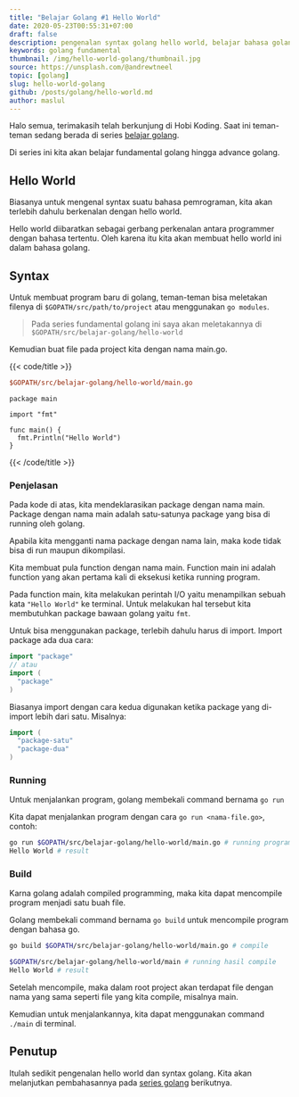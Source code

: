 ```yaml
---
title: "Belajar Golang #1 Hello World"
date: 2020-05-23T00:55:31+07:00
draft: false
description: pengenalan syntax golang hello world, belajar bahasa golang, belajar fundamental golang, belajar golang advance
keywords: golang fundamental
thumbnail: /img/hello-world-golang/thumbnail.jpg
source: https://unsplash.com/@andrewtneel
topic: [golang]
slug: hello-world-golang
github: /posts/golang/hello-world.md
author: maslul
---
```


Halo semua, terimakasih telah berkunjung di Hobi Koding. Saat ini teman-teman sedang berada di series [belajar golang](https://hobikoding.com/series/golang/).

Di series ini kita akan belajar fundamental golang hingga advance golang.

## Hello World

Biasanya untuk mengenal syntax suatu bahasa pemrograman, kita akan terlebih dahulu berkenalan dengan hello world.

Hello world diibaratkan sebagai gerbang perkenalan antara programmer dengan bahasa tertentu. Oleh karena itu kita akan membuat hello world ini dalam bahasa golang.

## Syntax

Untuk membuat program baru di golang, teman-teman bisa meletakan filenya di `$GOPATH/src/path/to/project` atau menggunakan `go modules`.

>Pada series fundamental golang ini saya akan meletakannya di `$GOPATH/src/belajar-golang/hello-world`

Kemudian buat file pada project kita dengan nama main.go.

{{< code/title >}}

```ini
$GOPATH/src/belajar-golang/hello-world/main.go
```

```golang
package main

import "fmt"

func main() {
  fmt.Println("Hello World")
}
```

{{< /code/title >}}

### Penjelasan

Pada kode di atas, kita mendeklarasikan package dengan nama main. Package dengan nama main adalah satu-satunya package yang bisa di running oleh golang.

Apabila kita mengganti nama package dengan nama lain, maka kode tidak bisa di run maupun dikompilasi.

Kita membuat pula function dengan nama main. Function main ini adalah function yang akan pertama kali di eksekusi ketika running program.

Pada function main, kita melakukan perintah I/O yaitu menampilkan sebuah kata `"Hello World"` ke terminal. Untuk melakukan hal tersebut kita membutuhkan package bawaan golang yaitu `fmt`.

Untuk bisa menggunakan package, terlebih dahulu harus di import. Import package ada dua cara:

```go
import "package"
// atau
import (
  "package"
)
```

Biasanya import dengan cara kedua digunakan ketika package yang di-import lebih dari satu. Misalnya:

```go
import (
  "package-satu"
  "package-dua"
)
```

### Running

Untuk menjalankan program, golang membekali command bernama `go run`

Kita dapat menjalankan program dengan cara `go run <nama-file.go>`, contoh:

```bash
go run $GOPATH/src/belajar-golang/hello-world/main.go # running program
Hello World # result
```

### Build

Karna golang adalah compiled programming, maka kita dapat mencompile program menjadi satu buah file.

Golang membekali command bernama `go build` untuk mencompile program dengan bahasa go.

```bash
go build $GOPATH/src/belajar-golang/hello-world/main.go # compile

$GOPATH/src/belajar-golang/hello-world/main # running hasil compile
Hello World # result
```

Setelah mencompile, maka dalam root project akan terdapat file dengan nama yang sama seperti file yang kita compile, misalnya main.

Kemudian untuk menjalankannya, kita dapat menggunakan command `./main` di terminal.

## Penutup

Itulah sedikit pengenalan hello world dan syntax golang. Kita akan melanjutkan pembahasannya pada [series golang](https://hobikoding.com/series/golang/) berikutnya.
